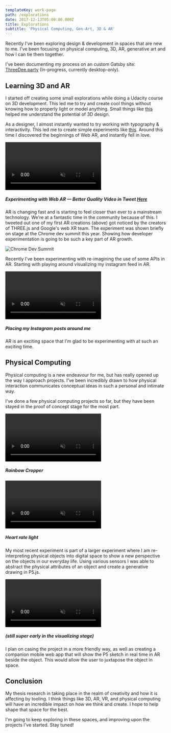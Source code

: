 ```yaml
---
templateKey: work-page
path: /explorations
date: 2017-12-13T05:00:00.000Z
title: Explorations
subtitle: 'Physical Computing, Gen-Art, 3D & AR'
---
```

Recently I've been exploring design & development in spaces that are new to me. I've been focusing on physical computing, 3D, AR, generative art and how I can tie them together.

I've been documenting my process on an custom Gatsby site: [ThreeDee.party](http://threedee.party/) (In-progress, currently desktop-only).

## Learning 3D and AR

I started off creating some small explorations while doing a Udacity course on 3D development. This led me to try and create cool things without knowing how to properly light or model anything. Small things like [this](http://threedee.party/3D-experiments/003/) helped me understand the potential of 3D design.

As a designer, I almost instantly wanted to try working with typography & interactivity. This led me to create simple experiments like [this](http://threedee.party/3D-experiments/010/).
Around this time I discovered the beginnings of Web AR, and instantly fell in love.

<div class='video-box ar_001'>
  <video autoPlay muted loop preload>
    <source src="/img/ar-vid_001.mp4" type="video/mp4"/>
    AR Video
  </video>
</div>

##### Experimenting with Web AR — Better Quality Video in Tweet [Here](https://twitter.com/huntercaron/status/922627031166103553)

AR is changing fast and is starting to feel closer than ever to a mainstream technology. We're at a fantastic time in the community because of this. I tweeted out one of my first AR creations (above) got noticed by the creators of THREE.js and Google's web XR team. The experiment was shown briefly on stage at the Chrome dev summit this year. Showing how developer experimentation is going to be such a key part of AR growth.

![Chrome Dev Summit](/img/chromedevsummit.png)


Recently I've been experimenting with re-imagining the use of some APIs in AR. Starting with playing around visualizing my instagram feed in AR.

<div class='video-box'>
  <video autoPlay muted loop preload >
    <source src="/img/ar_002.mp4" type="video/mp4"/>
    AR Video
  </video>
</div>

##### Placing my Instagram posts around me

AR is an exciting space that I'm glad to be experimenting with at such an exciting time.

## Physical Computing
Physical computing is a new endeavour for me, but has really opened up the way I approach projects. I’ve been incredibly drawn to how physical interaction communicates conceptual ideas in such a personal and intimate way.

I've done a few physical computing projects so far, but they have been stayed in the proof of concept stage for the most part.

<div class='video-box'>
  <video autoPlay muted loop preload >
    <source src="/img/physical_001.mp4" type="video/mp4"/>
    AR Video
  </video>
</div>

##### Rainbow Cropper

<div class='video-box'>
  <video autoPlay muted loop preload >
    <source src="/img/physical_002.mp4" type="video/mp4"/>
    AR Video
  </video>
</div>

##### Heart rate light

My most recent experiment is part of a larger experiment where I am re-interpreting physical objects into digital space to show a new perspective on the objects in our everyday life. Using various sensors I was able to abstract the physical attributes of an object and create a generative drawing in P5.js.

<div class='video-box'>
  <video autoPlay muted loop preload >
    <source src="/img/physical_003.mp4" type="video/mp4"/>
    AR Video
  </video>
</div>

##### (still super early in the visualizing stage)

I plan on casing the project in a more friendly way, as well as creating a companion mobile web app that will show the P5 sketch in real time in AR beside the object. This would allow the user to juxtapose the object in space.

## Conclusion
My thesis research in taking place in the realm of creativity and how it is affecting by tooling. I think things like 3D, AR, VR, and physical computing will have an incredible impact on how we think and create. I hope to help shape that space for the best.

I'm going to keep exploring in these spaces, and improving upon the projects I've started. Stay tuned!
